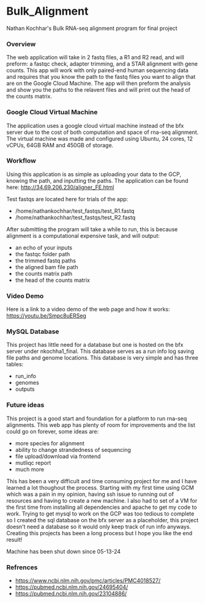 # Bulk_Alignment
Nathan Kochhar's Bulk RNA-seq alignment program for final project
### Overview
The web application will take in 2 fastq files, a R1 and R2 read, and will preform: a fastqc check, adapter trimming, and a STAR alignment with gene counts. This app will work with only paired-end human sequencing data and requires that you know the path to the fastq files you want to align that are on the Google Cloud Machine. The app will then preform the analysis and show you the paths to the relavent files and will print out the head of the counts matrix. 
### Google Cloud Virtual Machine
The application uses a google cloud virtual machine instead of the bfx server due to the cost of both computation and space of rna-seq alignment. The virtual machine was made and configured using Ubuntu, 24 cores, 12 vCPUs, 64GB RAM and 450GB of storage. 
### Workflow
Using this application is as simple as uploading your data to the GCP, knowing the path, and inputting the paths.
The application can be found here: http://34.69.206.230/aligner_FE.html

Test fastqs are located here for trials of the app:
* /home/nathankochhar/test_fastqs/test_R1.fastq
* /home/nathankochhar/test_fastqs/test_R2.fastq

After submitting the program will take a while to run, this is because alignment is a computational expensive task, and will output:
* an echo of your inputs
* the fastqc folder path
* the trimmed fastq paths
* the aligned bam file path
* the counts matrix path
* the head of the counts matrix

### Video Demo
Here is a link to a video demo of the web page and how it works: https://youtu.be/Smpc8uERSeg

### MySQL Database
This project has little need for a database but one is hosted on the bfx server under nkochha1_final. This database serves as a run info log saving file paths and genome locations. This database is very simple and has three tables:
* run_info
* genomes
* outputs


### Future ideas
This project is a good start and foundation for a platform to run rna-seq alignments. This web app has plenty of room for improvements and the list could go on forever, some ideas are:
* more species for alignment
* ability to change strandedness of sequencing
* file upload/download via frontend
* mutliqc report
* much more

This has been a very difficult and time consuming project for me and I have learned a lot thoughout the process. Starting with my first time using GCM which was a pain in my opinion, having ssh issue to running out of resources and having to create a new machine. I also had to set of a VM for the first time from installing all dependencies and apache to get my code to work. Trying to get mysql to work on the GCP was too tedious to complete so I created the sql database on the bfx server as a placeholder, this project doesn't need a database so it would only keep track of run info anyways. Creating this projects has been a long process but I hope you like the end result!

Machine has been shut down since 05-13-24

### Refrences
* https://www.ncbi.nlm.nih.gov/pmc/articles/PMC4018527/
* https://pubmed.ncbi.nlm.nih.gov/24695404/
* https://pubmed.ncbi.nlm.nih.gov/23104886/

